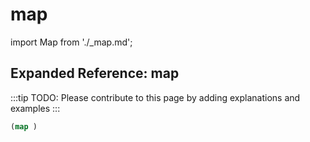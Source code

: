 # map

import Map from './_map.md';

<Map />

## Expanded Reference: map

:::tip
TODO: Please contribute to this page by adding explanations and examples
:::

```lisp
(map )
```
